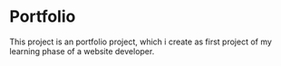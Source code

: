 # Portfolio
This project is an portfolio project, which i create as first project of my learning phase of a website developer.
